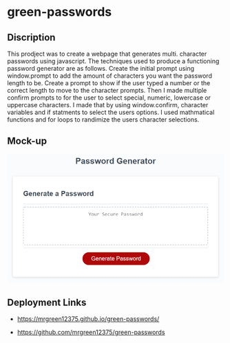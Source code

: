 # green-passwords

## Discription 

This prodject was to create a webpage that generates multi. character passwords using javascript. The techniques used to produce a functioning password generator are as follows. Create the initial prompt using window.prompt to add the amount of characters you want the password length to be. Create a prompt to show if the user typed a number or the correct length to move to the character prompts. Then I made multiple confirm prompts to for the user to select special, numeric, lowercase or uppercase characters. I made that by using window.confirm, character variables and if statments to select the users options. I used mathmatical functions and for loops to randimize the users character selections.

## Mock-up

![alt green passwords website](/images/password-generator-mock-up.png)

## Deployment Links

- https://mrgreen12375.github.io/green-passwords/

- https://github.com/mrgreen12375/green-passwords